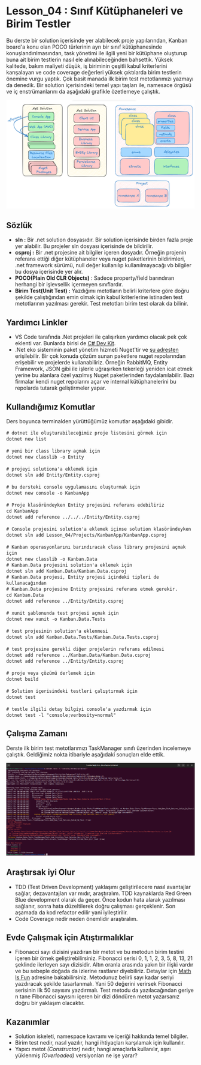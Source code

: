 # Lesson_04 : Sınıf Kütüphaneleri ve Birim Testler

Bu derste bir solution içerisinde yer alabilecek proje yapılarından, Kanban board'a konu olan POCO türlerinin ayrı bir sınıf kütüphanesinde konuşlandırılmasından, task yönetimi ile ilgili yeni bir kütüphane oluşturup buna ait birim testlerin nasıl ele alınabileceğinden bahsettik. Yüksek kalitede, bakım maliyeti düşük, iş biriminin çeşitli kabul kriterlerini karışalayan ve code coverage değerleri yüksek çıktılarda birim testlerin önemine vurgu yaptık. Çok basit manada ilk birim test metotlarımızı yazmayı da denedik. Bir solution içerisindeki temel yapı taşları ile, namesace örgüsü ve iç enstrümanlarını da aşağıdaki grafikle özetlemeye çalıştık.

![solution_structure.png](solution_structure.png)

## Sözlük

- **sln :** Bir .net solution dosyasıdır. Bir solution içerisinde birden fazla proje yer alabilir. Bu projeler sln dosyası içerisinde de bildirilir.
- **csproj :** Bir .net projesine ait bilgiler içeren dosyadır. Örneğin projenin referans ettiği diğer kütüphaneler veya nuget paketlerinin bildirimleri, .net framework sürümü, null değer kullanılıp kullanılmayacağı vb bilgiler bu dosya içerisinde yer alır.
- **POCO(Plain Old CLR Objects)** : Sadece property/field barındıran herhangi bir işlevsellik içermeyen sınıflardır.
- **Birim Test(Unit Test) :** Yazdığımı metotların belirli kriterlere göre doğru şekilde çalıştığından emin olmak için kabul kriterlerine istinaden test metotlarının yazılması gerekir. Test metotları birim test olarak da bilinir.

## Yardımcı Linkler

- VS Code tarafında .Net projeleri ile çalışırken yardımcı olacak pek çok eklenti var. Bunlarda birisi de [C# Dev Kit](https://marketplace.visualstudio.com/items?itemName=ms-dotnettools.csdevkit). 
- .Net eko sisteminin paket yönetim hizmeti Nuget'tir ve [şu adresten](https://www.nuget.org/) erişilebilir. Bir çok konuda çözüm sunan paketlere nuget repolarından erişebilir ve projelerde kullanabiliriz. Örneğin RabbitMQ, Entity Framework, JSON gibi ile işlerle uğraşırken tekerleği yeniden icat etmek yerine bu alanlara özel yazılmış Nuget paketlerinden faydalanılabilir. Bazı firmalar kendi nuget repolarını açar ve internal kütüphanelerini bu repolarda tutarak geliştirmeler yapar.

## Kullandığımız Komutlar

Ders boyunca terminalden yürüttüğümüz komutlar aşağıdaki gibidir.

```shell
# dotnet ile oluşturabileceğimiz proje listesini görmek için
dotnet new list

# yeni bir class library açmak için
dotnet new classlib -o Entity

# projeyi solutiona'a eklemek için
dotnet sln add Entity/Entity.csproj

# bu dersteki console uygulamasını oluşturmak için
dotnet new console -o KanbanApp

# Proje klasöründeyken Entity projesini referans edebiliriz
cd KanbanApp
dotnet add reference ../../../Entity/Entity.csproj

# Console projesini solution'a eklemek içinse solution klasöründeyken
dotnet sln add Lesson_04/Projects/KanbanApp/KanbanApp.csproj

# Kanban operasyonlarını barındıracak class library projesini açmak için
dotnet new classlib -o Kanban.Data
# Kanban.Data projesini solution'a eklemek için
dotnet sln add Kanban.Data/Kanban.Data.csproj
# Kanban.Data projesi, Entity projesi içindeki tipleri de kullanacağından
# Kanban.Data projesine Entity projesini referans etmek gerekir.
cd Kanban.Data
dotnet add reference ../Entity/Entity.csproj

# xunit şablonunda test projesi açmak için
dotnet new xunit -o Kanban.Data.Tests

# test projesinin solution'a eklenmesi
dotnet sln add Kanban.Data.Tests/Kanban.Data.Tests.csproj

# test projesine gerekli diğer projelerin referans edilmesi
dotnet add reference ../Kanban.Data/Kanban.Data.csproj
dotnet add reference ../Entity/Entity.csproj

# proje veya çözümü derlemek için
dotnet build

# Solution içerisindeki testleri çalıştırmak için
dotnet test

# testle ilgili detay bilgiyi console'a yazdırmak için
dotnet test -l "console;verbosity=normal"
```

## Çalışma Zamanı

Derste ilk birim test metotlarımızı TaskManager sınıfı üzerinden incelemeye çalıştık. Geldiğimiz nokta itibariyle aşağıdaki sonuçları elde ettik.

![test_runtime.png](test_runtime.png)

## Araştırsak iyi Olur

- TDD (Test Driven Development) yaklaşımı geliştirilecere nasıl avantajlar sağlar, dezavantajları var mıdır, araştıralım. TDD kaynaklarda Red Green Blue development olarak da geçer. Önce kodun hata alarak yazılması sağlanır, sonra hata düzeltilerek doğru çalışması gerçeklenir. Son aşamada da kod refactor edilir yani iyileştirilir.
- Code Coverage nedir neden önemlidir araştıralım.

## Evde Çalışmak için Atıştırmalıklar

- Fibonacci sayı dizisini yazdıran bir metot ve bu metodun birim testini içeren bir örnek geliştirebilirsiniz. Fibonacci serisi 0, 1, 1, 2, 3, 5, 8, 13, 21 şeklinde ilerleyen sayı dizisidir. Altın oranla arasında yakın bir ilişki vardır ve bu sebeple doğada da izlerine rastlanır diyebiliriz. Detaylar için [Math Is Fun](https://www.mathsisfun.com/numbers/fibonacci-sequence.html) adresine bakabilirsiniz. Metodunuz belirli sayı kadar seriyi yazdıracak şekilde tasarlanmalı. Yani 50 değerini verirsek Fibonacci serisinin ilk 50 sayısını yazdırmalı. Test metodu da yazılacağından geriye n tane Fibonacci sayısını içeren bir dizi döndüren metot yazarsanız doğru bir yaklaşım olacaktır.

## Kazanımlar

- Solution iskeleti, namespace kavramı ve içeriği hakkında temel bilgiler.
- Birim test nedir, nasıl yazılır, hangi ihtiyaçları karşılamak için kullanılır.
- Yapıcı metot *(Constructor)* nedir, hangi amaçlarla kullanılır, aşırı yüklenmiş *(Overloaded)* versiyonları ne işe yarar?